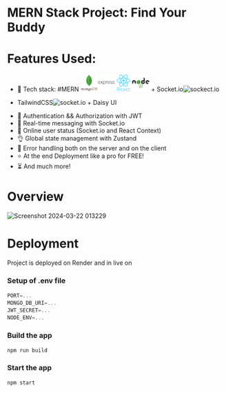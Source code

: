 # MERN Stack Project: Find Your Buddy

# Features Used:
-   🌟 Tech stack: #MERN <img src="https://raw.githubusercontent.com/devicons/devicon/master/icons/mongodb/mongodb-original-wordmark.svg" alt="mongodb" width="40" height="40"/><img src="https://raw.githubusercontent.com/devicons/devicon/master/icons/express/express-original-wordmark.svg" alt="express" width="40" height="40"/><img src="https://raw.githubusercontent.com/devicons/devicon/master/icons/react/react-original-wordmark.svg" alt="react" width="40" height="40"/><img src="https://raw.githubusercontent.com/devicons/devicon/master/icons/nodejs/nodejs-original-wordmark.svg" alt="nodejs" width="40" height="40"/> + Socket.io<img src="https://cdn.jsdelivr.net/gh/devicons/devicon@latest/icons/socketio/socketio-original-wordmark.svg" alt="sockect.io" width="40" height="40"/>
+ TailwindCSS<img src="https://cdn.jsdelivr.net/gh/devicons/devicon@latest/icons/tailwindcss/tailwindcss-plain-wordmark.svg" alt="socket.io" width="40" height="40"/> + Daisy UI
-   🎃 Authentication && Authorization with JWT
-   👾 Real-time messaging with Socket.io
-   🚀 Online user status (Socket.io and React Context)
-   👌 Global state management with Zustand
-   🐞 Error handling both on the server and on the client
-   ⭐ At the end Deployment like a pro for FREE!
-   ⏳ And much more!

# Overview
![Screenshot 2024-03-22 013229](https://github.com/alisha140202/find_your_buddy/assets/102052712/a846afb2-2c1d-45ea-aced-5ded71f671e8)

# Deployment
Project is deployed on Render and in live on 

### Setup of .env file

```js
PORT=...
MONGO_DB_URI=...
JWT_SECRET=...
NODE_ENV=...
```

### Build the app

```shell
npm run build
```

### Start the app

```shell
npm start
```

